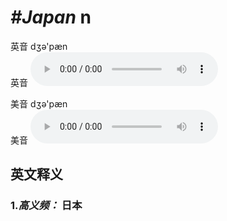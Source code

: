 # ***\#Japan*** n
英音 dʒə'pæn  
英音
<audio src="./media/Japan1.aac" controls="controls"></audio>

美音 dʒə'pæn  
美音
<audio src="./media/Japan.aac" controls="controls"></audio>



  

英文释义
---
### 1.*高义频：* **日本**  


